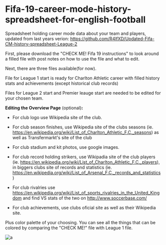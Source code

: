 # Fifa-19-career-mode-history-spreadsheet-for-english-football

Spreadsheet holding career mode data about your team and players, updated from last years verion: https://github.com/R4lfXD/Updated-Fifa-CM-history-spreadsheet-League-2

First, please download the "CHECK ME! Fifa 19 instructions" to look around a filled file with post notes on how to use the file and what to edit.

Next, there are three files available(for now).

File for League 1 start is ready for Charlton Athletic career with filled history stats and achievements (except historical club records)

Files for League 2 start and Premier leauge start are needed to be edited for your chosen team.

**Editing the Overview Page** (optional)**:**  
- For club logo use Wikipedia site of the club.

- For club season finishes, use Wikipedia site of the clubs seasons (ie. https://en.wikipedia.org/wiki/List_of_Charlton_Athletic_F.C._seasons) as well as Transfermarkt's site of the club

- For club stadium and kit photos, use google images.

- For club record holding strikers, use Wikipadia site of the club players (ie. https://en.wikipedia.org/wiki/List_of_Charlton_Athletic_F.C._players), in biggers clubs site of records and statistics (ie. https://en.wikipedia.org/wiki/List_of_Arsenal_F.C._records_and_statistics)

- For club rivalries use https://en.wikipedia.org/wiki/List_of_sports_rivalries_in_the_United_Kingdom and find VS stats of the two on http://www.soccerbase.com/

- For club achievements, use clubs oficial site as well as their Wikipedia site.
  

Plus color palette of your choosing. You can see all the things that can be colored by comparing the "CHECK ME!" file with League 1 file.

![a](https://prnt.sc/ky5u6i)
